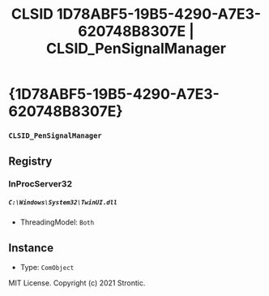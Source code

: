 ﻿---
title: "CLSID 1D78ABF5-19B5-4290-A7E3-620748B8307E | CLSID_PenSignalManager"
excerpt: What is COM-Object CLSID 1D78ABF5-19B5-4290-A7E3-620748B8307E?
---

# {1D78ABF5-19B5-4290-A7E3-620748B8307E}

### `CLSID_PenSignalManager`

## Registry


### InProcServer32

##### `C:\Windows\System32\TwinUI.dll`
* ThreadingModel: `Both`

## Instance

* Type: `ComObject`

MIT License. Copyright (c) 2021 Strontic.



